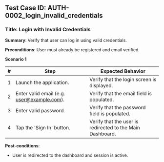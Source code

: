 ## Test Case ID: AUTH-0002_login_invalid_credentials
### Title: Login with Invalid Credentials
**Summary**: Verify that user can log in using valid credentials.

**Preconditions**: User must already be registered and email verified.

**Scenario 1**

| # | Step | Expected Behavior |
|---|------|--------------------|
| 1 | Launch the application. | Verify that the login screen is displayed. |
| 2 | Enter valid email (e.g. user@example.com). | Verify that the email field is populated. |
| 3 | Enter valid password. | Verify that the password field is populated. |
| 4 | Tap the 'Sign In' button. | Verify that the user is redirected to the Main Dashboard. |


**Post-conditions**:
- User is redirected to the dashboard and session is active.
